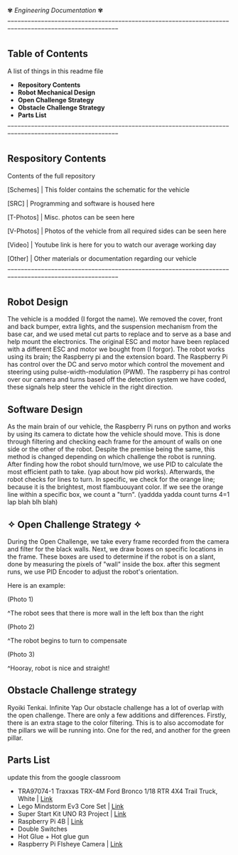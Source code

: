 ✾ *Engineering Documentation* ✾

‾‾‾‾‾‾‾‾‾‾‾‾‾‾‾‾‾‾‾‾‾‾‾‾‾‾‾‾‾‾‾‾‾‾‾‾‾‾‾‾‾‾‾‾‾‾‾‾‾‾‾‾‾‾‾‾‾‾‾‾‾‾‾‾‾‾‾‾‾‾‾‾‾‾‾‾‾‾‾‾‾‾‾‾‾‾‾‾‾‾‾‾‾‾‾‾‾‾‾ 

## Table of Contents
  A list of things in this readme file

+ **Repository Contents**
+ **Robot Mechanical Design**
+ **Open Challenge Strategy**
+ **Obstacle Challenge Strategy**
+ **Parts List**

‾‾‾‾‾‾‾‾‾‾‾‾‾‾‾‾‾‾‾‾‾‾‾‾‾‾‾‾‾‾‾‾‾‾‾‾‾‾‾‾‾‾‾‾‾‾‾‾‾‾‾‾‾‾‾‾‾‾‾‾‾‾‾‾‾‾‾‾‾‾‾‾‾‾‾‾‾‾‾‾‾‾‾‾‾‾‾‾‾‾‾‾‾‾‾‾‾‾‾

## Respository Contents
  Contents of the full repository

 [Schemes] | This folder contains the schematic for the vehicle 

 [SRC] | Programming and software is housed here 

 [T-Photos] | Misc. photos can be seen here 

 [V-Photos] | Photos of the vehicle from all required sides can be seen here 

 [Video] | Youtube link is here for you to watch our average working day 

 [Other] | Other materials or documentation regarding our vehicle 

‾‾‾‾‾‾‾‾‾‾‾‾‾‾‾‾‾‾‾‾‾‾‾‾‾‾‾‾‾‾‾‾‾‾‾‾‾‾‾‾‾‾‾‾‾‾‾‾‾‾‾‾‾‾‾‾‾‾‾‾‾‾‾‾‾‾‾‾‾‾‾‾‾‾‾‾‾‾‾‾‾‾‾‾‾‾‾‾‾‾‾‾‾‾‾‾‾‾‾
##  Robot Design 
  The vehicle is a modded (I forgot the name). We removed the cover, front and back bumper, extra lights, and the suspension mechanism from the base car, and we used metal cut parts to replace and to serve as a base and help mount the electronics. The original ESC and motor have been replaced with a different ESC and motor we bought from (I forgor).
  The robot works using its brain; the Raspberry pi and the extension board. The Raspberry Pi has control over the DC and servo motor which control the movement and steering using pulse-width-modulation (PWM). The raspberry pi has control over our camera and turns based off the detection system we have coded, these signals help steer the vehicle in the right direction.
## Software Design
  As the main brain of our vehicle, the Raspberry Pi runs on python and works by using its camera to dictate how the vehicle should move. This is done through filtering and checking each frame for the amount of walls on one side or the other of the robot. Despite the premise being the same, this method is changed depending on which challenge the robot is running. After finding how the robot should turn/move, we use PID to calculate the most efficient path to take. (yap about how pid works). Afterwards, the robot checks for lines to turn. In specific, we check for the orange line; because it is the brightest, most flambuouyant color. If we see the orange line within a specific box, we count a "turn". (yaddda yadda count turns 4=1 lap blah blh blah)
## ✧ Open Challenge Strategy ✧
  During the Open Challenge, we take every frame recorded from the camera and filter for the black walls. Next, we draw boxes on specific locations in the frame. These boxes are used to determine if the robot is on a slant, done by measuring the pixels of "wall" inside the box. after this segment runs, we use PID Encoder to adjust the robot's orientation.

  Here is an example:

  (Photo 1)

  ^The robot sees that there is more wall in the left box than the right


  (Photo 2)

  ^The robot begins to turn to compensate


  (Photo 3)

  ^Hooray, robot is nice and straight!
##  Obstacle Challenge strategy

  Ryoiki Tenkai. Infinite Yap
  Our obstacle challenge has a lot of overlap with the open challenge. There are only a few additions and differences. Firstly, there is an extra stage to the color filtering. This is to also accomodate for the pillars we will be running into. One for the red, and another for the green pillar.
    
##  Parts List 
update this from the google classroom

+ TRA97074-1 Traxxas TRX-4M Ford Bronco 1/18 RTR 4X4 Trail Truck, White | [Link](https://www.bigboyswithcooltoys.ca/products/tra97074-1-traxxas-trx-4m-ford-bronco-1-18-rtr-4x4-trail-truck-white)
+ Lego Mindstorm Ev3 Core Set | [Link](https://www.amazon.com/Lego-Mindstorm-Ev3-Core-45544/dp/B00DEA55Z8)
+ Super Start Kit UNO R3 Project | [Link](https://www.amazon.ca/Elegoo-Project-Starter-Tutorial-Arduino/dp/B01D8KOZF4)
+ Raspberry Pi 4B | [Link](https://www.pishop.ca/product/raspberry-pi-4-model-b-2gb/?src=raspberrypi)
+ Double Switches
+ Hot Glue + Hot glue gun
+ Raspberry Pi FIsheye Camera | [Link](https://www.amazon.com/Raspberry-Camera-Module-160FOV-Fisheye/dp/B083XMGSVP/ref=sr_1_3?keywords=raspberry%2Bpi%2Bwide%2Bangle%2Bcamera&qid=1680461882&sr=8-3&th=1)
